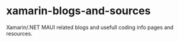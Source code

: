# xamarin-blogs-and-sources
Xamarin/.NET MAUI related blogs and usefull coding info pages and resources.
